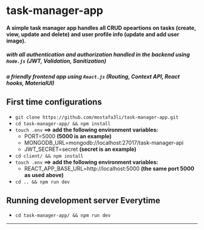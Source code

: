 # task-manager-app
#### A simple task manager app handles all CRUD opeartions on tasks (create, view, update and delete) and user profile info (update and add user image). 
##### with all authentication and authorization handled in the backend using `Node.js` (JWT, Validation, Sanitization)
##### a friendly frontend app using `React.js` (Routing, Context API, React hooks, MaterialUI)

## First time configurations
- `git clone https://github.com/mostafa3li/task-manager-app.git`
- `cd task-manager-app/ && npm install`
- `touch .env`
**==> add the following environment variables:**
    - PORT=5000 **(5000 is an example)**
    - MONGODB_URL=mongodb://localhost:27017/task-manager-api
    - JWT_SECRET=secret **(secret is an example)**
- `cd client/ && npm install`
- `touch .env`
**==> add the following environment variables:**
    - REACT_APP_BASE_URL=http://localhost:5000      **(the same port 5000 as used above)**
- `cd .. && npm run dev`

## Running development server Everytime 
- `cd task-manager-app/ && npm run dev`

-----------------------------------------------------------------------------------------------------
